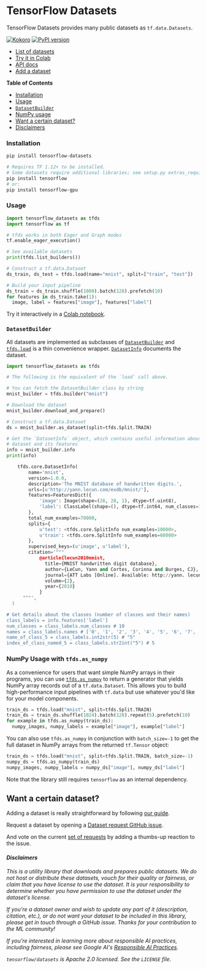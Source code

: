 # TensorFlow Datasets

TensorFlow Datasets provides many public datasets as `tf.data.Datasets`.

[![Kokoro](https://storage.googleapis.com/tfds-kokoro-public/kokoro-build.svg)](https://storage.googleapis.com/tfds-kokoro-public/kokoro-build.html)
[![PyPI version](https://badge.fury.io/py/tensorflow-datasets.svg)](https://badge.fury.io/py/tensorflow-datasets)

* [List of datasets](https://github.com/tensorflow/datasets/tree/master/docs/datasets.md)
* [Try it in Colab](https://colab.research.google.com/github/tensorflow/datasets/blob/master/docs/overview.ipynb)
* [API docs](https://www.tensorflow.org/datasets/api_docs/python/tfds)
* [Add a dataset](https://github.com/tensorflow/datasets/tree/master/docs/add_dataset.md)

**Table of Contents**

* [Installation](#installation)
* [Usage](#usage)
* [`DatasetBuilder`](#datasetbuilder)
* [NumPy usage](#numpy-usage-with-tfdsas-numpy)
* [Want a certain dataset?](#want-a-certain-dataset)
* [Disclaimers](#disclaimers)

### Installation

```sh
pip install tensorflow-datasets

# Requires TF 1.12+ to be installed.
# Some datasets require additional libraries; see setup.py extras_require
pip install tensorflow
# or:
pip install tensorflow-gpu
```

### Usage

```python
import tensorflow_datasets as tfds
import tensorflow as tf

# tfds works in both Eager and Graph modes
tf.enable_eager_execution()

# See available datasets
print(tfds.list_builders())

# Construct a tf.data.Dataset
ds_train, ds_test = tfds.load(name="mnist", split=["train", "test"])

# Build your input pipeline
ds_train = ds_train.shuffle(1000).batch(128).prefetch(10)
for features in ds_train.take(1):
  image, label = features["image"], features["label"]
```

Try it interactively in a
[Colab notebook](https://colab.research.google.com/github/tensorflow/datasets/blob/master/docs/overview.ipynb).

### `DatasetBuilder`

All datasets are implemented as subclasses of
[`DatasetBuilder`](https://www.tensorflow.org/datasets/api_docs/python/tfds/core/DatasetBuilder.md)
and
[`tfds.load`](https://www.tensorflow.org/datasets/api_docs/python/tfds/load.md)
is a thin convenience wrapper.
[`DatasetInfo`](https://www.tensorflow.org/datasets/api_docs/python/tfds/core/DatasetInfo.md)
documents the dataset.

```python
import tensorflow_datasets as tfds

# The following is the equivalent of the `load` call above.

# You can fetch the DatasetBuilder class by string
mnist_builder = tfds.builder("mnist")

# Download the dataset
mnist_builder.download_and_prepare()

# Construct a tf.data.Dataset
ds = mnist_builder.as_dataset(split=tfds.Split.TRAIN)

# Get the `DatasetInfo` object, which contains useful information about the
# dataset and its features
info = mnist_builder.info
print(info)

    tfds.core.DatasetInfo(
        name='mnist',
        version=1.0.0,
        description='The MNIST database of handwritten digits.',
        urls=[u'http://yann.lecun.com/exdb/mnist/'],
        features=FeaturesDict({
            'image': Image(shape=(28, 28, 1), dtype=tf.uint8),
            'label': ClassLabel(shape=(), dtype=tf.int64, num_classes=10)
        },
        total_num_examples=70000,
        splits={
            u'test': <tfds.core.SplitInfo num_examples=10000>,
            u'train': <tfds.core.SplitInfo num_examples=60000>
        },
        supervised_keys=(u'image', u'label'),
        citation='"""
            @article{lecun2010mnist,
              title={MNIST handwritten digit database},
              author={LeCun, Yann and Cortes, Corinna and Burges, CJ},
              journal={ATT Labs [Online]. Available: http://yann. lecun. com/exdb/mnist},
              volume={2},
              year={2010}
            }
      """',
  )

# Get details about the classes (number of classes and their names)
class_labels = info.features['label']
num_classes = class_labels.num_classes # 10
names = class_labels.names # ['0', '1', '2', '3', '4', '5', '6', '7', '8', '9']
name_of_class_5 = class_labels.int2str(5) # "5"
index_of_class_named_5 = class_labels.str2int("5") # 5
```

### NumPy Usage with `tfds.as_numpy`

As a convenience for users that want simple NumPy arrays in their programs, you
can use
[`tfds.as_numpy`](https://www.tensorflow.org/datasets/api_docs/python/tfds/as_numpy.md)
to return a generator that yields NumPy array
records out of a `tf.data.Dataset`. This allows you to build high-performance
input pipelines with `tf.data` but use whatever you'd like for your model
components.

```python
train_ds = tfds.load("mnist", split=tfds.Split.TRAIN)
train_ds = train_ds.shuffle(1024).batch(128).repeat(5).prefetch(10)
for example in tfds.as_numpy(train_ds):
  numpy_images, numpy_labels = example["image"], example["label"]
```

You can also use `tfds.as_numpy` in conjunction with `batch_size=-1` to
get the full dataset in NumPy arrays from the returned `tf.Tensor` object:

```python
train_ds = tfds.load("mnist", split=tfds.Split.TRAIN, batch_size=-1)
numpy_ds = tfds.as_numpy(train_ds)
numpy_images, numpy_labels = numpy_ds["image"], numpy_ds["label"]
```

Note that the library still requires `tensorflow` as an internal dependency.

## Want a certain dataset?

Adding a dataset is really straightforward by following
[our guide](https://github.com/tensorflow/datasets/tree/master/docs/add_dataset.md).

Request a dataset by opening a
[Dataset request GitHub issue](https://github.com/tensorflow/datasets/issues/new?assignees=&labels=dataset+request&template=dataset-request.md&title=%5Bdata+request%5D+%3Cdataset+name%3E).

And vote on the current
[set of requests](https://github.com/tensorflow/datasets/labels/dataset%20request)
by adding a thumbs-up reaction to the issue.

#### *Disclaimers*

*This is a utility library that downloads and prepares public datasets. We do*
*not host or distribute these datasets, vouch for their quality or fairness, or*
*claim that you have license to use the dataset. It is your responsibility to*
*determine whether you have permission to use the dataset under the dataset's*
*license.*

*If you're a dataset owner and wish to update any part of it (description,*
*citation, etc.), or do not want your dataset to be included in this*
*library, please get in touch through a GitHub issue. Thanks for your*
*contribution to the ML community!*

*If you're interested in learning more about responsible AI practices, including*
*fairness, please see Google AI's [Responsible AI Practices](https://ai.google/education/responsible-ai-practices).*

*`tensorflow/datasets` is Apache 2.0 licensed. See the `LICENSE` file.*
